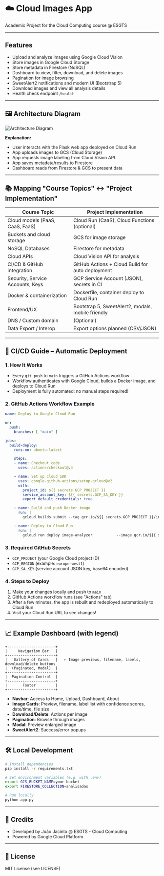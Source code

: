 
# ☁️ Cloud Images App

Academic Project for the Cloud Computing course @ ESGTS

---

## Features

- Upload and analyze images using Google Cloud Vision
- Store images in Google Cloud Storage
- Store metadata in Firestore (NoSQL)
- Dashboard to view, filter, download, and delete images
- Pagination for image browsing
- SweetAlert2 notifications and modern UI (Bootstrap 5)
- Download images and view all analysis details
- Health check endpoint `/health`

---

## 🖼️ Architecture Diagram

![Architecture Diagram](https://i.ibb.co/dwXf7j3N/diagram-export-6-1-2025-9-07-21-PM.png)


**Explanation:**

- User interacts with the Flask web app deployed on Cloud Run
- App uploads images to GCS (Cloud Storage)
- App requests image labeling from Cloud Vision API
- App saves metadata/results to Firestore
- Dashboard reads from Firestore & GCS to present data

---

## 📚 Mapping "Course Topics" ↔️ "Project Implementation"

| Course Topic                     | Project Implementation                            |
| -------------------------------- | ------------------------------------------------- |
| Cloud models (PaaS, CaaS, FaaS)  | Cloud Run (CaaS), Cloud Functions (optional)      |
| Buckets and cloud storage        | GCS for image storage                             |
| NoSQL Databases                  | Firestore for metadata                            |
| Cloud APIs                       | Cloud Vision API for analysis                     |
| CI/CD & GitHub integration       | GitHub Actions + Cloud Build for auto deployment  |
| Security, Service Accounts, Keys | GCP Service Account (JSON), secrets in CI         |
| Docker & containerization        | Dockerfile, container deploy to Cloud Run         |
| Frontend/UX                      | Bootstrap 5, SweetAlert2, modals, mobile friendly |
| DNS / Custom domain              | (Optional)                                        |
| Data Export / Interop            | Export options planned (CSV/JSON)                 |

---

## 🚀 CI/CD Guide – Automatic Deployment

### 1. **How It Works**

- Every `git push` to `main` triggers a GitHub Actions workflow
- Workflow authenticates with Google Cloud, builds a Docker image, and deploys to Cloud Run
- Deployment is fully automated: no manual steps required!

### 2. **GitHub Actions Workflow Example**

```yaml
name: Deploy to Google Cloud Run

on:
  push:
    branches: [ "main" ]

jobs:
  build-deploy:
    runs-on: ubuntu-latest

    steps:
    - name: Checkout code
      uses: actions/checkout@v4

    - name: Set up Cloud SDK
      uses: google-github-actions/setup-gcloud@v2
      with:
        project_id: ${{ secrets.GCP_PROJECT }}
        service_account_key: ${{ secrets.GCP_SA_KEY }}
        export_default_credentials: true

    - name: Build and push Docker image
      run: |
        gcloud builds submit --tag gcr.io/${{ secrets.GCP_PROJECT }}/image-analyzer:${{ github.sha }}

    - name: Deploy to Cloud Run
      run: |
        gcloud run deploy image-analyzer           --image gcr.io/${{ secrets.GCP_PROJECT }}/image-analyzer:${{ github.sha }}           --region ${{ secrets.GCP_REGION }}           --platform managed           --allow-unauthenticated           --memory 512Mi           --quiet
```

### 3. **Required GitHub Secrets**

- `GCP_PROJECT` (your Google Cloud project ID)
- `GCP_REGION` (example: `europe-west1`)
- `GCP_SA_KEY` (service account JSON key, base64 encoded)

### 4. **Steps to Deploy**

1. Make your changes locally and push to `main`
2. GitHub Actions workflow runs (see "Actions" tab)
3. After a few minutes, the app is rebuilt and redeployed automatically to Cloud Run
4. Visit your Cloud Run URL to see changes!

---

## 📈 Example Dashboard (with legend)

```
+----------------------+
|     Navigation Bar   |
+----------------------+
|   Gallery of Cards   |   ← Image previews, filename, labels, download/delete buttons
|  (Paginated, Modal)  |
+----------------------+
|  Pagination Control  |
+----------------------+
|       Footer         |
+----------------------+
```

- **Navbar**: Access to Home, Upload, Dashboard, About
- **Image Cards**: Preview, filename, label list with confidence scores, date/time, file size
- **Download/Delete**: Actions per image
- **Pagination**: Browse through images
- **Modal**: Preview enlarged image
- **SweetAlert2**: Success/error popups

---

## 🛠️ Local Development

```bash
# Install dependencies
pip install -r requirements.txt

# Set environment variables (e.g. with .env)
export GCS_BUCKET_NAME=your-bucket
export FIRESTORE_COLLECTION=analisadas

# Run locally
python app.py
```

---

## 🤝 Credits

- Developed by João Jacinto @ ESGTS - Cloud Computing
- Powered by Google Cloud Platform

---

## 📄 License

MIT License (see LICENSE)
